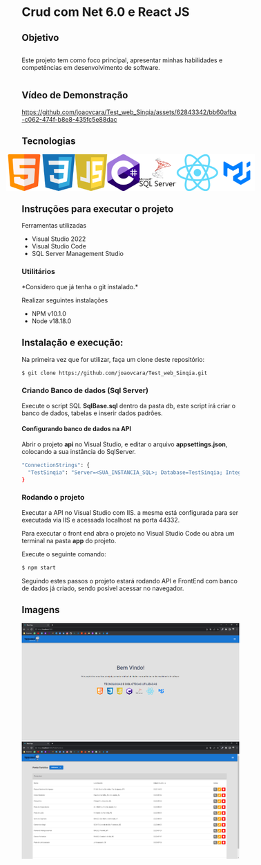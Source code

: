 <h1>
  Crud com Net 6.0 e React JS
</h1>

## Objetivo
<div style="display: flex; justify-content: center">  
  <p style="text-align: left">Este projeto tem como foco principal, apresentar minhas habilidades e competências em desenvolvimento de software.</p>
</div>

## Vídeo de Demonstração

https://github.com/joaovcara/Test_web_Sinqia/assets/62843342/bb60afba-c062-474f-b8e8-435fc5e88dac

## Tecnologias
<div style="display: flex; justify-content: center">
    <img alt="CSharp" src="https://github.com/joaovcara/Test_web_Sinqia/blob/main/app/src/assets/img/html.png?raw=true" height="85px"/>
    <img alt="CSharp" src="https://github.com/joaovcara/Test_web_Sinqia/blob/main/app/src/assets/img/css.png?raw=true" height="85px"/>
    <img alt="CSharp" src="https://github.com/joaovcara/Test_web_Sinqia/blob/main/app/src/assets/img/js.png?raw=true" height="85px"/>
    <img alt="CSharp" src="https://github.com/joaovcara/Test_web_Sinqia/blob/main/app/src/assets/img/csharp.png?raw=true" height="85px"/>
    <img alt="CSharp" src="https://github.com/joaovcara/Test_web_Sinqia/blob/main/app/src/assets/img/sql.png?raw=true" height="85px"/>
    <img alt="CSharp" src="https://github.com/joaovcara/Test_web_Sinqia/blob/main/app/src/assets/img/react.png?raw=true" height="85px"/>
    <img alt="CSharp" src="https://github.com/joaovcara/Test_web_Sinqia/blob/main/app/src/assets/img/mui.png?raw=true" height="85px"/>
</div>

## Instruções para executar o projeto  
<div>
  <p>Ferramentas utilizadas</p>
  <ul>
    <li>Visual Studio 2022</li>
    <li>Visual Studio Code</li>
    <li>SQL Server Management Studio</li>  
  <ul>
</div>

### Utilitários

  <p style="text-align: left">*Considero que já tenha o git instalado.*</p>
  
  <p style="text-align: left">Realizar seguintes instalações</p>

  <ul>
    <li>NPM v10.1.0</li>
    <li>Node v18.18.0</li>
  </ul>
  
## Instalação e execução:

Na primeira vez que for utilizar, faça um clone deste repositório:

```bash
$ git clone https://github.com/joaovcara/Test_web_Sinqia.git
```

### Criando Banco de dados (Sql Server)

  <p style="text-align: left">Execute o script SQL <strong>SqlBase.sql</strong> dentro da pasta db, este script irá criar o banco de dados, tabelas e inserir dados padrões.</p>

  #### Configurando banco de dados na API
  <p style="text-align: left">Abrir o projeto <strong>api</strong> no Visual Studio, e editar o arquivo <strong>appsettings.json</strong>, colocando a sua instância do SqlServer.</p>

  ```bash
  "ConnectionStrings": {
    "TestSinqia": "Server=<SUA_INSTANCIA_SQL>; Database=TestSinqia; Integrated Security=True; trustServerCertificate=true"
  }
  ```  

### Rodando o projeto
  <p style="text-align: left">Executar a API no Visual Studio com IIS. a mesma está configurada para ser executada via IIS e acessada localhost na porta 44332.
  </p>

  <p style="text-align: left">Para executar o front end abra o projeto no Visual Studio Code ou abra um terminal na pasta <strong>app</strong> do projeto.</p>

  <p>Execute o seguinte comando:</p>

  ```bash
  $ npm start
  ```

  <p>Seguindo estes passos o projeto estará rodando API e FrontEnd com banco  de dados já criado, sendo posível acessar no navegador.</p>

## Imagens
 <img alt="CSharp" src="https://github.com/joaovcara/Test_web_Sinqia/blob/main/app/src/assets/img/photos/HomeSystem.png?raw=true" height="auto"/>
 <img alt="CSharp" src="https://github.com/joaovcara/Test_web_Sinqia/blob/main/app/src/assets/img/photos/PontoTuristico.png?raw=true" height="auto"/>
  
  
